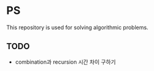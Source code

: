 # PS
 This repository is used for solving algorithmic problems.


## TODO
- combination과 recursion 시간 차이 구하기

